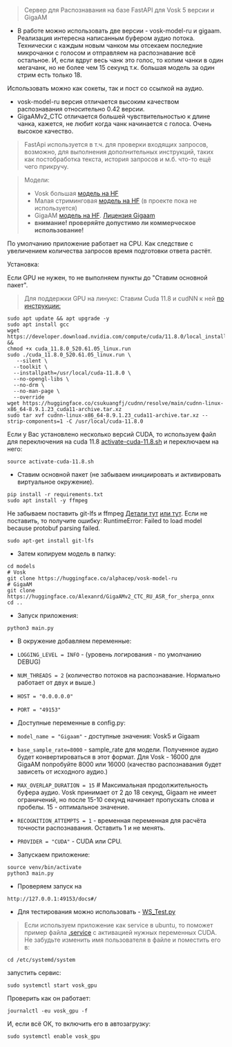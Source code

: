 > Сервер для Распознавания на базе FastAPI для Vosk 5 версии и GigaAM

- В работе можно использовать две версии - vosk-model-ru и gigaam. Реализация интересна написанным буфером аудио потока.
Технически с каждым новым чанком мы отсекаем последние микрочанки с голосом и отправляем на распознавание всё остальное. 
И, если вдруг весь чанк это голос, то копим чанки в один мегачанк, но не более чем 15 секунд т.к. большая модель за один стрим есть только 18.  

Использовать можно как сокеты, так и пост со ссылкой на аудио.

[//]: # (  - Стриминговая версия с каждым новым чанком **будет** отдавать текст с накоплением. Говорят, оно работает быстрее.)

[//]: # (  на самом деле Sherpa-onnx настолько быстр, что разницы быть не должно.)
  - vosk-model-ru версия отличается высоким качеством распознавания относительно 0.42 версии.  
  - GigaAMv2_CTC отличается большей чувствительностью к длине чанка, кажется, не любит когда чанк начинается с голоса. Очень высокое качество.   

> FastApi используется в т.ч. для проверки входящих запросов, возможно, для выполнения дополнительных инструкций,
таких как постобработка текста, история запросов и м.б. что-то ещё чего прикручу.


> Модели:
> - Vosk большая [модель на HF](https://huggingface.co/alphacep/vosk-model-ru)
> - Малая стриминговая  [модель на HF](https://huggingface.co/alphacep/vosk-model-small-ru) (в проекте пока не используется)
> - GigaAM [модель на HF](https://huggingface.co/Alexanrd/GigaAMv2_CTC_RU_ASR_for_sherpa_onnx). [Лицензия Gigaam](https://github.com/salute-developers/GigaAM/blob/main/LICENSE) 
> - **внимание! проверяйте допустимо ли коммерческое использование!**


По умолчанию приложение работает на CPU. Как следствие с увеличением количества запросов время подготовки ответа растёт.

Установка:

Если GPU не нужен, то не выполняем пункты до "Ставим основной пакет".

> Для поддержки GPU на линукс: 
> Ставим Cuda 11.8 и cudNN к ней [по инструкции:](https://k2-fsa.github.io/k2/installation/cuda-cudnn.html#cuda-11-8) 

```commandline
sudo apt update && apt upgrade -y
sudo apt install gcc
wget https://developer.download.nvidia.com/compute/cuda/11.8.0/local_installers/cuda_11.8.0_520.61.05_linux.run &&
chmod +x cuda_11.8.0_520.61.05_linux.run
sudo ./cuda_11.8.0_520.61.05_linux.run \
   --silent \
  --toolkit \
  --installpath=/usr/local/cuda-11.8.0 \
  --no-opengl-libs \
  --no-drm \
  --no-man-page \
  --override
wget https://huggingface.co/csukuangfj/cudnn/resolve/main/cudnn-linux-x86_64-8.9.1.23_cuda11-archive.tar.xz
sudo tar xvf cudnn-linux-x86_64-8.9.1.23_cuda11-archive.tar.xz --strip-components=1 -C /usr/local/cuda-11.8.0
```

Если у Вас установлено несколько версий CUDA, 
то используем файл для переключения на cuda 11.8 [activate-cuda-11.8.sh](activate-cuda-11.8.sh) 
и переключаем на него:
```commandline
source activate-cuda-11.8.sh
```

- Ставим основной пакет (не забываем инициировать и активировать виртуальное окружение).
```commandline
pip install -r requirements.txt
sudo apt install -y ffmpeg
```
Не забываем поставить git-lfs и ffmpeg [Детали тут](https://docs.github.com/en/repositories/working-with-files/managing-large-files/installing-git-large-file-storage?platform=windows)
 [или тут](https://github.com/git-lfs/git-lfs/blob/main/INSTALLING.md). Если не поставить, то получите ошибку: RuntimeError: Failed to load model because protobuf parsing failed.

```commandline
sudo apt-get install git-lfs
```

- Затем копируем модель в папку:
```commandline
cd models
# Vosk
git clone https://huggingface.co/alphacep/vosk-model-ru
# GigaAM
git clone https://huggingface.co/Alexanrd/GigaAMv2_CTC_RU_ASR_for_sherpa_onnx
cd ..
```

- Запуск приложения:

```commandline
python3 main.py
```
 
- В окружение добавляем переменные:

- `LOGGING_LEVEL = INFO` - (уровень логирования - по умолчанию DEBUG)
- `NUM_THREADS = 2` (количество потоков на распознавание. Нормально работает от двух и выше.)
- `HOST = "0.0.0.0.0"` 
- `PORT = "49153"`


- Доступные переменные в config.py:

- `model_name = "Gigaam"` - доступные значения: Vosk5 и Gigaam
- `base_sample_rate=8000` - sample_rate для модели. Полученное аудио будет конвертироваться в этот формат. 
Для Vosk - 16000 для GigaAM попробуйте 8000 или 16000 (качество распознавания будет зависеть от исходного аудио.) 
- `MAX_OVERLAP_DURATION = 15`  # Максимальная продолжительность буфера аудио. Vosk принимает от 2 до 18 секунд, Gigaam 
не имеет ограничений, но после 15-10 секунд начинает пропускать слова и пробелы. 15 - оптимальное значение. 
- `RECOGNITION_ATTEMPTS = 1` - временная переменная для расчёта точности распознавания. Оставить 1 и не менять.
- `PROVIDER = "CUDA"` - CUDA или CPU.
 

- Запускаем приложение:
```commandline
source venv/bin/activate
python3 main.py
```

- Проверяем запуск на 
```commandline
http://127.0.0.1:49153/docs#/
``` 

-  Для тестирования можно использовать - [WS_Test.py](WS_Test.py)


> Если используем приложение как service в ubuntu, то поможет пример файла [.service](vosk_gpu.service) 
c активацией нужных переменных CUDA. Не забудьте изменить имя пользователя в файле и поместить его в:
```commandline
cd /etc/systemd/system
```

запустить сервис: 

```commandline
sudo systemctl start vosk_gpu
```

Проверить как он работает:
```commandline
journalctl -eu vosk_gpu -f
```
И, если всё ОК, то включить его в автозагрузку:
```commandline
sudo systemctl enable vosk_gpu
```
